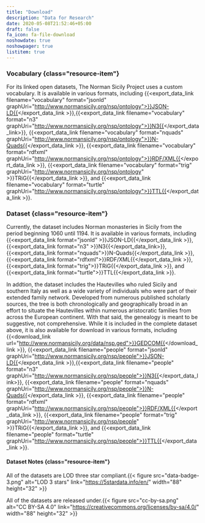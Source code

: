 ```yaml
---
title: "Download"
description: "Data for Research"
date: 2020-05-08T21:52:46+05:00
draft: false
fa_icon: fa-file-download
noshowdate: true
noshowpager: true
listitem: true
---
```


### Vocabulary {class="resource-item"} ###

For its linked open datasets, The Norman Sicily Project uses a custom vocabulary. It is available in various formats, including {{<export_data_link filename="vocabulary" format="jsonld" graphUri="http://www.normansicily.org/nsp/ontology">}}JSON-LD{{</export_data_link >}},{{<export_data_link filename="vocabulary" format="n3" graphUri="http://www.normansicily.org/nsp/ontology">}}N3{{</export_data_link>}}, {{<export_data_link filename="vocabulary" format="nquads" graphUri="http://www.normansicily.org/nsp/ontology">}}N-Quads{{</export_data_link >}}, {{<export_data_link filename="vocabulary" format="rdfxml" graphUri="http://www.normansicily.org/nsp/ontology">}}RDF/XML{{</export_data_link >}}, {{<export_data_link filename="vocabulary" format="trig" graphUri="http://www.normansicily.org/nsp/ontology" >}}TRiG{{</export_data_link >}}, and {{<export_data_link filename="vocabulary" format="turtle" graphUri="http://www.normansicily.org/nsp/ontology">}}TTL{{</export_data_link >}}.

### Dataset {class="resource-item"} ###

Currently, the dataset includes Norman monasteries in Sicily from the period beginning 1060 until 1194. It is available in various formats, including {{<export_data_link format="jsonld" >}}JSON-LD{{</export_data_link >}},{{<export_data_link format="n3" >}}N3{{</export_data_link>}}, {{<export_data_link format="nquads">}}N-Quads{{</export_data_link >}}, {{<export_data_link format="rdfxml">}}RDF/XML{{</export_data_link  >}}, {{<export_data_link format="trig">}}TRiG{{</export_data_link >}}, and {{<export_data_link format="turtle">}}TTL{{</export_data_link >}}.

In addtion, the dataset includes the Hautevilles who ruled Sicily and southern Italy as well as a wide variety of individuals who were part of their extended family network. Developed from numerous published scholarly sources, the tree is both chronologically and geographically broad in an effort to situate the Hautevilles within numerous aristocratic families from across the European continent. With that said, the genealogy is meant to be suggestive, not comprehensive. While it is included in the complete dataset above, it is also available for download in various formats, including {{<download_link url="http://www.normansicily.org/data/nsp.ged">}}GEDCOM{{</download_link >}}, {{<export_data_link filename="people" format="jsonld" graphUri="http://www.normansicily.org/nsp/people">}}JSON-LD{{</export_data_link >}},{{<export_data_link filename="people" format="n3" graphUri="http://www.normansicily.org/nsp/people">}}N3{{</export_data_link>}}, {{<export_data_link filename="people" format="nquads" graphUri="http://www.normansicily.org/nsp/people">}}N-Quads{{</export_data_link >}}, {{<export_data_link filename="people" format="rdfxml" graphUri="http://www.normansicily.org/nsp/people">}}RDF/XML{{</export_data_link >}}, {{<export_data_link filename="people" format="trig" graphUri="http://www.normansicily.org/nsp/people" >}}TRiG{{</export_data_link >}}, and {{<export_data_link filename="people" format="turtle" graphUri="http://www.normansicily.org/nsp/people">}}TTL{{</export_data_link >}}.

#### Dataset Notes {class="resource-item"} ####

All of the datasets are LOD three star compliant.{{< figure src="data-badge-3.png" alt="LOD 3 stars" link="https://5stardata.info/en/" width="88" height="32" >}}

All of the datasets are released under.{{< figure src="cc-by-sa.png" alt="CC BY-SA 4.0" link="https://creativecommons.org/licenses/by-sa/4.0/" width="88" height="32" >}}
